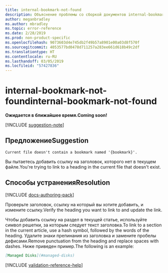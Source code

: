 ```yaml
---
title: internal-bookmark-not-found
description: Объяснение проблемы со сборкой документов internal-bookmark-not-found и способа ее устранения
author: meganbradley
ms.author: mbradley
ms.topic: error-reference
ms.date: 2/28/2019
ms.prod: non-product-specific
ms.openlocfilehash: 9073603d4e745db2f49b57a8901e00a03d8f570f
ms.sourcegitcommit: 4053577bd0478d711257a283ee661d618b49c2df
ms.translationtype: HT
ms.contentlocale: ru-RU
ms.lasthandoff: 03/05/2019
ms.locfileid: "57427836"
---
```

# <a name="internal-bookmark-not-found"></a><span data-ttu-id="c6bd0-103">internal-bookmark-not-found</span><span class="sxs-lookup"><span data-stu-id="c6bd0-103">internal-bookmark-not-found</span></span>

<span data-ttu-id="c6bd0-104">**Ожидается в ближайшее время.**</span><span class="sxs-lookup"><span data-stu-id="c6bd0-104">**Coming soon!**</span></span>

[!INCLUDE [suggestion-note](includes/suggestion-note.md)]

## <a name="suggestion"></a><span data-ttu-id="c6bd0-105">Предложение</span><span class="sxs-lookup"><span data-stu-id="c6bd0-105">Suggestion</span></span>

`Current file doesn't contain a bookmark named '{bookmark}'.`

<span data-ttu-id="c6bd0-106">Вы пытаетесь добавить ссылку на заголовок, которого нет в текущем файле.</span><span class="sxs-lookup"><span data-stu-id="c6bd0-106">You're trying to link to a heading in the current file that doesn't exist.</span></span>

## <a name="resolution"></a><span data-ttu-id="c6bd0-107">Способы устранения</span><span class="sxs-lookup"><span data-stu-id="c6bd0-107">Resolution</span></span>

[!INCLUDE [docs-authoring-pack](includes/docs-authoring-pack.md)]

<span data-ttu-id="c6bd0-108">Проверьте заголовок, ссылку на который вы хотите добавить, и измените ссылку.</span><span class="sxs-lookup"><span data-stu-id="c6bd0-108">Verify the heading you want to link to and update the link.</span></span>

<span data-ttu-id="c6bd0-109">Чтобы добавить ссылку на раздел в текущей статье, используйте символ решетки, за которым следует текст заголовка.</span><span class="sxs-lookup"><span data-stu-id="c6bd0-109">To link to a section in the current article, use a hash symbol, followed by the words of the heading.</span></span> <span data-ttu-id="c6bd0-110">Удалите знаки препинания из заголовка и замените пробелы дефисами.</span><span class="sxs-lookup"><span data-stu-id="c6bd0-110">Remove punctuation from the heading and replace spaces with dashes.</span></span> <span data-ttu-id="c6bd0-111">Ниже приведен пример.</span><span class="sxs-lookup"><span data-stu-id="c6bd0-111">The following is an example:</span></span>

```markdown
[Managed Disks](#managed-disks)
```

<!--make sure to add this file to your includes folder and verify the path-->
[!INCLUDE [validation-reference-help](includes/validation-reference-help.md)]
